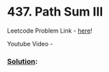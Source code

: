 # 437. Path Sum III

Leetcode Problem Link - [here](https://leetcode.com/problems/path-sum-iii/description/?envType=study-plan-v2&envId=top-100-liked)!

Youtube Video - 

### [Solution]():

```cpp


```
